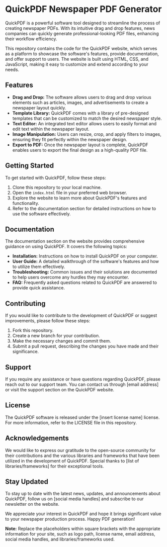 # QuickPDF Newspaper PDF Generator

QuickPDF is a powerful software tool designed to streamline the process of creating newspaper PDFs. With its intuitive drag and drop features, news companies can quickly generate professional-looking PDF files, enhancing their workflow efficiency.

This repository contains the code for the QuickPDF website, which serves as a platform to showcase the software's features, provide documentation, and offer support to users. The website is built using HTML, CSS, and JavaScript, making it easy to customize and extend according to your needs.

## Features

- **Drag and Drop:** The software allows users to drag and drop various elements such as articles, images, and advertisements to create a newspaper layout quickly.
- **Template Library:** QuickPDF comes with a library of pre-designed templates that can be customized to match the desired newspaper style.
- **Text Editor:** An integrated text editor allows users to easily format and edit text within the newspaper layout.
- **Image Manipulation:** Users can resize, crop, and apply filters to images, ensuring they fit perfectly within the newspaper design.
- **Export to PDF:** Once the newspaper layout is complete, QuickPDF enables users to export the final design as a high-quality PDF file.

## Getting Started

To get started with QuickPDF, follow these steps:

1. Clone this repository to your local machine.
2. Open the `index.html` file in your preferred web browser.
3. Explore the website to learn more about QuickPDF's features and functionality.
4. Refer to the documentation section for detailed instructions on how to use the software effectively.

## Documentation

The documentation section on the website provides comprehensive guidance on using QuickPDF. It covers the following topics:

- **Installation:** Instructions on how to install QuickPDF on your computer.
- **User Guide:** A detailed walkthrough of the software's features and how to utilize them effectively.
- **Troubleshooting:** Common issues and their solutions are documented to help users overcome any hurdles they may encounter.
- **FAQ:** Frequently asked questions related to QuickPDF are answered to provide quick assistance.

## Contributing

If you would like to contribute to the development of QuickPDF or suggest improvements, please follow these steps:

1. Fork this repository.
2. Create a new branch for your contribution.
3. Make the necessary changes and commit them.
4. Submit a pull request, describing the changes you have made and their significance.

## Support

If you require any assistance or have questions regarding QuickPDF, please reach out to our support team. You can contact us through [email address] or visit the support section on the QuickPDF website.

## License

The QuickPDF software is released under the [insert license name] license. For more information, refer to the LICENSE file in this repository.

## Acknowledgements

We would like to express our gratitude to the open-source community for their contributions and the various libraries and frameworks that have been utilized in the development of QuickPDF. Special thanks to [list of libraries/frameworks] for their exceptional tools.

## Stay Updated

To stay up to date with the latest news, updates, and announcements about QuickPDF, follow us on [social media handles] and subscribe to our newsletter on the website.

We appreciate your interest in QuickPDF and hope it brings significant value to your newspaper production process. Happy PDF generation!

**Note:** Replace the placeholders within square brackets with the appropriate information for your site, such as logo path, license name, email address, social media handles, and libraries/frameworks used.
